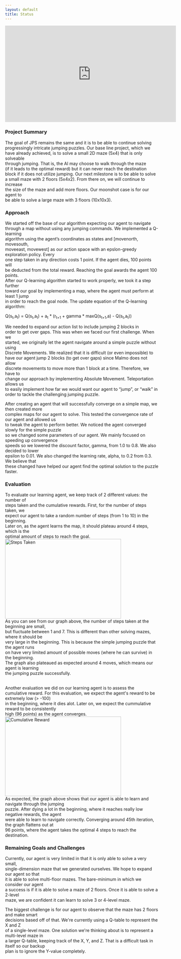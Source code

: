 ```yaml
---
layout: default
title: Status
---
```

<iframe width="560" height="315" src="https://www.youtube.com/embed/1st-fbm4XwM" frameborder="0" allowfullscreen></iframe>

### Project Summary

The goal of JPS remains the same and it is to be able to continue solving <br />
progressingly intricate jumping puzzles. Our base line project, which we <br />
have already achieved, is to solve a small 2D maze (5x4) that is only solveable <br />
through jumping. That is, the AI may choose to walk through the maze <br />
(if it leads to the optimal reward) but it can never reach the destination <br />
block if it does not utilize jumping. Our next milestone is to be able to solve <br />
a small maze with 2 floors (5x4x2). From there on, we will continue to increase <br />
the size of the maze and add more floors. Our moonshot case is for our agent to <br />
be able to solve a large maze with 3 floors (10x10x3). 

### Approach

We started off the base of our algorithm expecting our agent to navigate <br />
through a map without using any jumping commands. We implemented a Q-learning <br />
algorithm using the agent’s coordinates as states and [movenorth, movesouth, <br />
moveeast, movewest] as our action space with an epslon-greedy exploration policy. Every <br />
one step taken in any direction costs 1 point. If the agent dies, 100 points will <br />
be deducted from the total reward. Reaching the goal awards the agent 100 points. <br />
After our Q-learning algorithm started to work properly, we took it a step further <br />
toward our goal by implementing a map, where the agent must perform at least 1 jump <br />
in order to reach the goal node. The update equation of the Q-learning algorithm: <br />

  Q(s<sub>t</sub>,a<sub>t</sub>) = Q(s<sub>t</sub>,a<sub>t</sub>) + a<sub>t</sub> * (r<sub>t+1</sub> + gamma * maxQ(s<sub>t+1</sub>,a) - Q(s<sub>t</sub>,a<sub>t</sub>))
 
We needed to expand our action list to include jumping 2 blocks in <br />
order to get over gaps. This was when we faced our first challenge. When we <br />
started, we originally let the agent navigate around a simple puzzle without using <br />
Discrete Movements. We realized that it is difficult (or even impossible) to <br />
have our agent jump 2 blocks (to get over gaps) since Malmo does not allow <br />
discrete movements to move more than 1 block at a time. Therefore, we have to <br />
change our approach by implementing Absolute Movement. Teleportation allows us <br />
to easily implement how far we would want our agent to “jump”, or “walk” in <br />
order to tackle the challenging jumping puzzle. 

After creating an agent that will successfully converge on a simple map, we then created more <br />
complex maps for our agent to solve. This tested the convergence rate of our agent and allowed us <br />
to tweak the agent to perform better. We noticed the agent converged slowly for the simple puzzle<br />
so we changed some parameters of our agent. We mainly focused on speeding up convergence <br />
speeds so we lowered the discount factor, gamma, from 1.0 to 0.8. We also decided to lower<br />
epsilon to 0.01. We also changed the learning rate, alpha, to 0.2 from 0.3. We believe that<br />
these changed have helped our agent find the optimal solution to the puzzle faster.


### Evaluation

To evaluate our learning agent, we keep track of 2 different values: the number of <br />
steps taken and the cumulative rewards. First, for the number of steps taken, we <br />
expect our agent to take a random number of steps (from 1 to 10) in the beginning. <br />
Later on, as the agent learns the map, it should plateau around 4 steps, which is the <br />
optimal amount of steps to reach the goal. <br />
<img src="https://puu.sh/w25BG/124e5bad71.jpg" height="260" width="380" alt="Steps Taken"> <br />
As you can see from our graph above, the number of steps taken at the beginning are small, <br />
but fluctuate between 1 and 7. This is different than other solving mazes, where it should be <br /> 
very large in the beginning. This is because the simple jumping puzzle that the agent runs <br />
on have very limited amount of possible moves (where he can survive) in the beginning. <br />
The graph also plateaued as expected around 4 moves, which means our agent is learning <br />
the jumping puzzle successfully. <br /> <br/> 

Another evaluation we did on our learning agent is to assess the <br />
cumulative reward. For this evaluation, we expect the agent's reward to be extremely low (> -100) <br />
in the beginning, where it dies alot. Later on, we expect the cummulative reward to be consistently <br />
high (96 points) as the agent converges. <br />
<img src="https://puu.sh/w25Za/618b9e08f2.jpg" height="260" width="380" alt="Cumulative Reward"> <br />
As expected, the graph above shows that our agent is able to learn and navigate through the jumping <br />
puzzle. After dying a lot in the beginning, where it reaches really low negative rewards, the agent <br />
were able to learn to navigate correctly. Converging around 45th iteration, the graph flattens out at <br />
96 points, where the agent takes the optimal 4 steps to reach the destination. 

### Remaining Goals and Challenges

Currently, our agent is very limited in that it is only able to solve a very small, <br />
single-dimension maze that we generated ourselves. We hope to expand our agent so that <br />
it is able to solve multi-floor mazes. The bare-minimum in which we consider our agent <br />
a success is if it is able to solve a maze of 2 floors. Once it is able to solve a 2-level <br />
maze, we are confident it can learn to solve 3 or 4-level maze. <br />

The biggest challenge is for our agent to observe that the maze has 2 floors and make smart <br />
decisions based off of that. We're currently using a Q-table to represent the X and Z <br />
of a single-level maze. One solution we're thinking about is to represent a multi-level maze in <br />
a larger Q-table, keeping track of the X, Y, and Z. That is a difficult task in itself so our backup <br />
plan is to ignore the Y-value completely.
